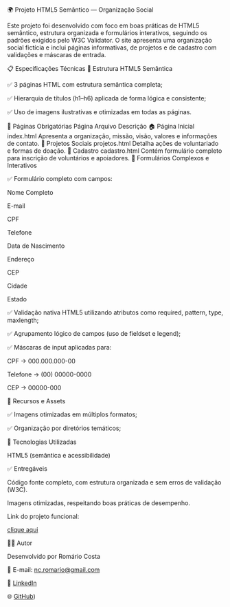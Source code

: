 🌍 Projeto HTML5 Semântico — Organização Social

Este projeto foi desenvolvido com foco em boas práticas de HTML5 semântico, estrutura organizada e formulários interativos, seguindo os padrões exigidos pelo W3C Validator.
O site apresenta uma organização social fictícia e inclui páginas informativas, de projetos e de cadastro com validações e máscaras de entrada.

📋 Especificações Técnicas
🧱 Estrutura HTML5 Semântica

✅ 3 páginas HTML com estrutura semântica completa;

✅ Hierarquia de títulos (h1–h6) aplicada de forma lógica e consistente;

✅ Uso de imagens ilustrativas e otimizadas em todas as páginas.

📄 Páginas Obrigatórias
Página	Arquivo	Descrição
🏠 Página Inicial	index.html	Apresenta a organização, missão, visão, valores e informações de contato.
💚 Projetos Sociais	projetos.html	Detalha ações de voluntariado e formas de doação.
📝 Cadastro	cadastro.html	Contém formulário completo para inscrição de voluntários e apoiadores.
📨 Formulários Complexos e Interativos

✅ Formulário completo com campos:

Nome Completo

E-mail

CPF

Telefone

Data de Nascimento

Endereço

CEP

Cidade

Estado

✅ Validação nativa HTML5 utilizando atributos como required, pattern, type, maxlength;

✅ Agrupamento lógico de campos (uso de fieldset e legend);

✅ Máscaras de input aplicadas para:

CPF → 000.000.000-00

Telefone → (00) 00000-0000

CEP → 00000-000

🧩 Recursos e Assets

✅ Imagens otimizadas em múltiplos formatos;

✅ Organização por diretórios temáticos;

🧠 Tecnologias Utilizadas

HTML5 (semântica e acessibilidade)

✅ Entregáveis

Código fonte completo, com estrutura organizada e sem erros de validação (W3C).

Imagens otimizadas, respeitando boas práticas de desempenho.

Link do projeto funcional:

[clique aqui](https://romarionc.github.io/Projeto_01/)

👨‍💻 Autor

Desenvolvido por Romário Costa

📧 E-mail: nc.romario@gmail.com

💼 [LinkedIn](linkedin.com/in/romario-costa-345664207)

🌐 [GitHub](https://github.com/romarionc/))
